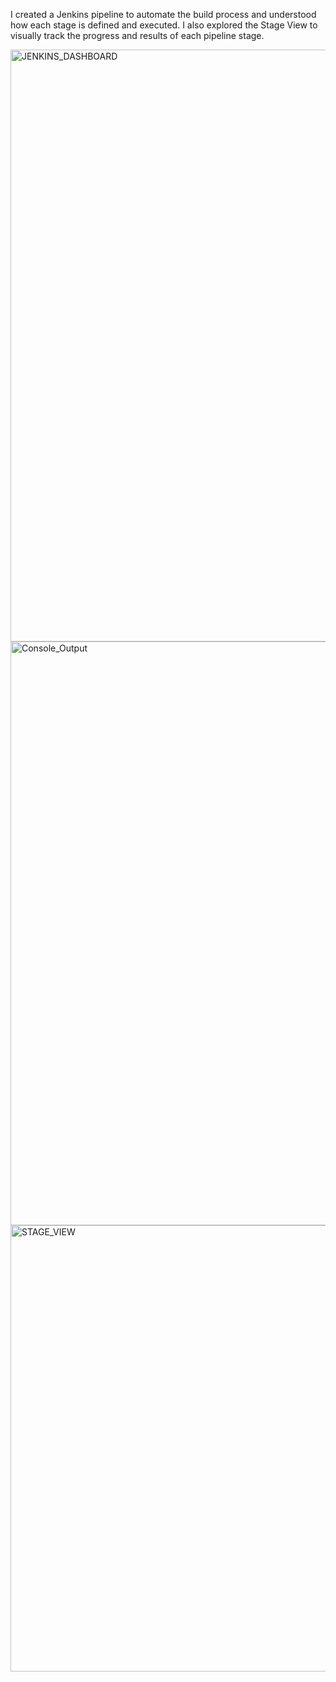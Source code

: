 I created a Jenkins pipeline to automate the build process and understood how each stage is defined and executed.
I also explored the Stage View to visually track the progress and results of each pipeline stage.

<img width="947" alt="JENKINS_DASHBOARD" src="https://github.com/user-attachments/assets/6f8d6e3a-791c-4a02-bb75-36ab7217d53b" />

<img width="934" alt="Console_Output" src="https://github.com/user-attachments/assets/f0b894f3-9486-4fc7-904c-17c70d8898c0" />

<img width="714" alt="STAGE_VIEW" src="https://github.com/user-attachments/assets/c42b1678-841e-479e-aaa0-0c0f8f94d5f3" />

